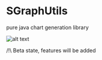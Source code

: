 # SGraphUtils
pure java chart generation library

![alt text](https://i.imgur.com/MRrMDdC.jpg)

/!\ Beta state, features will be added
